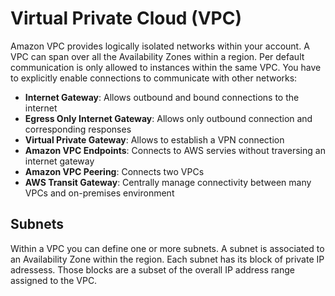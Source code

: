 # Virtual Private Cloud (VPC)

Amazon VPC provides logically isolated networks within your account.
A VPC can span over all the Availability Zones within a region.
Per default communication is only allowed to instances within the same VPC.
You have to explicitly enable connections to communicate with other networks:

- **Internet Gateway**: Allows outbound and bound connections to the internet
- **Egress Only Internet Gateway**: Allows only outbound connection and corresponding responses
- **Virtual Private Gateway**: Allows to establish a VPN connection
- **Amazon VPC Endpoints**: Connects to AWS servies without traversing an internet gateway
- **Amazon VPC Peering**: Connects two VPCs
- **AWS Transit Gateway**: Centrally manage connectivity between many VPCs and on-premises environment

## Subnets

Within a VPC you can define one or more subnets.
A subnet is associated to an Availability Zone within the region.
Each subnet has its block of private IP adressess. 
Those blocks are a subset of the overall IP address range assigned to the VPC.
